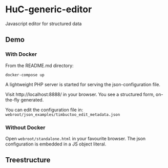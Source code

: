 # HuC-generic-editor

Javascript editor for structured data

## Demo

### With Docker

From the README.md directory:

 ```docker-compose up```

A lightweight PHP server is started for serving the json-configuration file.

Visit http://localhost:8888/  in your browser. 
You see a structured form, on-the-fly generated.

You can edit the configuration file in:
```webroot/json_examples/timbuctoo_edit_metadata.json``` 

### Without Docker

Open  ```webroot/standalone.html``` in your favourite browser.
The json configuration is embedded in a JS object literal.

## Treestructure
```

```
